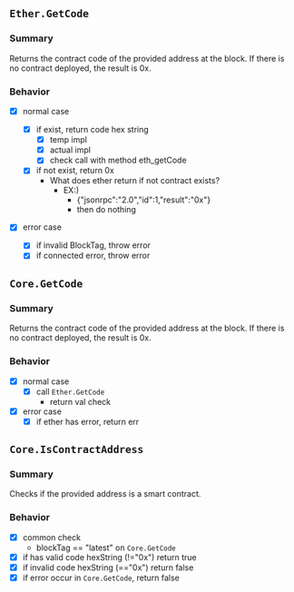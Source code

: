 ## `Ether.GetCode`

### Summary

Returns the contract code of the provided address at the block.
If there is no contract deployed, the result is 0x.

### Behavior

- [x] normal case

  - [x] if exist, return code hex string
    - [x] temp impl
    - [x] actual impl
    - [x] check call with method eth_getCode
  - [x] if not exist, return 0x
    - What does ether return if not contract exists?
      - EX:)
        - {"jsonrpc":"2.0","id":1,"result":"0x"}
        - then do nothing

- [x] error case
  - [x] if invalid BlockTag, throw error
  - [x] if connected error, throw error

## `Core.GetCode`

### Summary

Returns the contract code of the provided address at the block.
If there is no contract deployed, the result is 0x.

### Behavior

- [x] normal case
  - [x] call `Ether.GetCode`
    - return val check
- [x] error case
  - [x] if ether has error, return err

## `Core.IsContractAddress`

### Summary

Checks if the provided address is a smart contract.

### Behavior

- [x] common check
  - blockTag == "latest" on `Core.GetCode`
- [x] if has valid code hexString (!="0x") return true
- [x] if invalid code hexString (=="0x") return false
- [x] if error occur in `Core.GetCode`, return false
